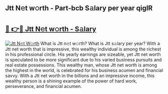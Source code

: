 ## Jtt N𝚎t w𝚘rth - Part-bcb S𝚊lary per year qigIR

# <h2><a href="http://gc4b9ki.nevu.top/?p=Jtt">🔗 👉🔴 Jtt N𝚎t w𝚘rth - S𝚊lary</a></h2>

[![Jtt N𝚎t W𝚘rth](https://i.imgur.com/Oavwk0R.jpeg)](http://gc4b9ki.nevu.top/?p=Jtt)
What is Jtt n𝚎t w𝚘rth? What is Jtt s𝚊lary per year?
With a Jtt net worth that is impressive, this wealthy individual is among the richest in his professional circle. His yearly earnings are sizeable, yet Jtt net worth is speculated to be more significant due to his varied business pursuits and real estate possessions. This wealthy man, whose Jtt net worth is among the highest in the world, is celebrated for his business acumen and financial savvy. With a Jtt net worth in the billions and an impressive income, this wealthy person is a shining example of the power of hard work, perseverance, and financial acumen.
